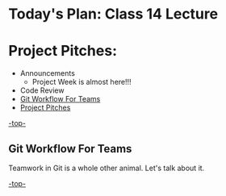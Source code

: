 <a id="top"></a>
# Today's Plan: Class 14 Lecture

# Project Pitches:

- Announcements
  - Project Week is almost here!!!
- Code Review
- [Git Workflow For Teams](#git)
- [Project Pitches](#pitches)

[-top-](#top)

<a id="git"></a>
## Git Workflow For Teams

Teamwork in Git is a whole other animal. Let's talk about it.

[-top-](#top)
